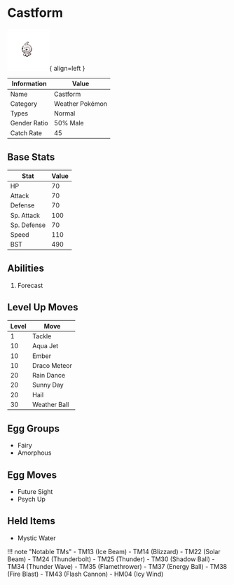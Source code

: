 # Castform

![Castform](../images/pokemon/351.png){ align=left }

| Information | Value |
|------------|--------|
| Name | Castform |
| Category | Weather Pokémon |
| Types | Normal |
| Gender Ratio | 50% Male |
| Catch Rate | 45 |

## Base Stats

| Stat | Value |
|------|-------|
| HP | 70 |
| Attack | 70 |
| Defense | 70 |
| Sp. Attack | 100 |
| Sp. Defense | 70 |
| Speed | 110 |
| BST | 490 |

## Abilities
1. Forecast

## Level Up Moves
| Level | Move |
|-------|------|
| 1 | Tackle |
| 10 | Aqua Jet |
| 10 | Ember |
| 10 | Draco Meteor |
| 20 | Rain Dance |
| 20 | Sunny Day |
| 20 | Hail |
| 30 | Weather Ball |

## Egg Groups
- Fairy
- Amorphous

## Egg Moves
- Future Sight
- Psych Up

## Held Items
- Mystic Water

!!! note "Notable TMs"
    - TM13 (Ice Beam)
    - TM14 (Blizzard)
    - TM22 (Solar Beam)
    - TM24 (Thunderbolt)
    - TM25 (Thunder)
    - TM30 (Shadow Ball)
    - TM34 (Thunder Wave)
    - TM35 (Flamethrower)
    - TM37 (Energy Ball)
    - TM38 (Fire Blast)
    - TM43 (Flash Cannon)
    - HM04 (Icy Wind)
